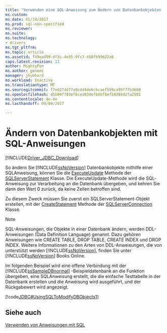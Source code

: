 ```yaml
---
title: "Verwenden eine SQL-Anweisung zum Ändern von Datenbankobjekten | Microsoft Docs"
ms.custom: 
ms.date: 01/19/2017
ms.prod: sql-non-specified
ms.reviewer: 
ms.suite: 
ms.technology:
- drivers
ms.tgt_pltfrm: 
ms.topic: article
ms.assetid: f49ea499-df3c-4e85-9fc7-450fb99622a6
caps.latest.revision: 11
author: MightyPen
ms.author: genemi
manager: jhubbard
ms.workload: Inactive
ms.translationtype: MT
ms.sourcegitcommit: f7e6274d77a9cdd4de6cbcaef559ca99f77b3608
ms.openlocfilehash: d5b94ff83ef6cea934efb66f6efb9394d2fa2501
ms.contentlocale: de-de
ms.lasthandoff: 09/09/2017

---
```

# <a name="using-an-sql-statement-to-modify-database-objects"></a>Ändern von Datenbankobjekten mit SQL-Anweisungen
[!INCLUDE[Driver_JDBC_Download](../../includes/driver_jdbc_download.md)]

  So ändern Sie [!INCLUDE[ssNoVersion](../../includes/ssnoversion_md.md)] Datenbankobjekte mithilfe einer SQL­Anweisung, können Sie die [ExecuteUpdate](../../connect/jdbc/reference/executeupdate-method-sqlserverstatement.md) Methode der [SQLServerStatement](../../connect/jdbc/reference/sqlserverstatement-class.md) Klasse. Die ExecuteUpdate-Methode wird die SQL-Anweisung zur Verarbeitung an die Datenbank übergeben, und kehren Sie dann den Wert 0 zurück, da keine Zeilen betroffen sind.  
  
 Zu diesem Zweck müssen Sie zuerst ein SQLServerStatement-Objekt erstellen, mit der [CreateStatement](../../connect/jdbc/reference/createstatement-method-sqlserverconnection.md) Methode der [SQLServerConnection](../../connect/jdbc/reference/sqlserverconnection-class.md) Klasse.  
  
> [!NOTE]  
>  SQL-Anweisungen, die Objekte in einer Datenbank ändern, werden DDL-Anweisungen (Data Definition Language) genannt. Dazu gehören Anweisungen wie CREATE TABLE, DROP TABLE, CREATE INDEX und DROP INDEX. Weitere Informationen zu den Arten von DDL-Anweisungen, die von unterstützt werden [!INCLUDE[ssNoVersion](../../includes/ssnoversion_md.md)], finden Sie unter [!INCLUDE[ssNoVersion](../../includes/ssnoversion_md.md)] Books Online.  
  
 Im folgenden Beispiel wird eine offene Verbindung mit der [!INCLUDE[ssSampleDBnormal](../../includes/sssampledbnormal_md.md)] -Beispieldatenbank an die Funktion übergeben, eine SQL­Anweisung erstellt, die die einfache Testtabelle in der Datenbank erstellen und die Anweisung wird ausgeführt, und der Rückgabewert wird angezeigt.  
  
 [!code[JDBC#UsingSQLToModifyDBObjects1](../../connect/jdbc/codesnippet/Java/using-an-sql-statement-t_0_1.java)]  
  
## <a name="see-also"></a>Siehe auch  
 [Verwenden von Anweisungen mit SQL](../../connect/jdbc/using-statements-with-sql.md)  
  
  


